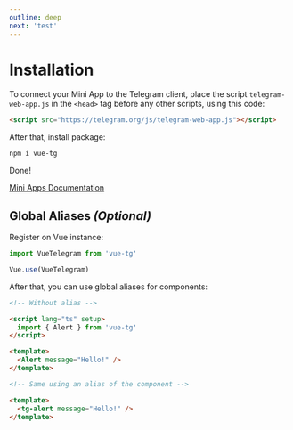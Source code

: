 ```yaml
---
outline: deep
next: 'test'
---
```


# Installation

To connect your Mini App to the Telegram client, place the script `telegram-web-app.js` in the `<head>` tag before any other scripts, using this code:

```html
<script src="https://telegram.org/js/telegram-web-app.js"></script>
```

After that, install package:

```bash
npm i vue-tg
```

Done!

[Mini Apps Documentation](/mini-apps)

## Global Aliases _(Optional)_

Register on Vue instance:

```ts
import VueTelegram from 'vue-tg'

Vue.use(VueTelegram)
```

After that, you can use global aliases for components:

```html
<!-- Without alias -->

<script lang="ts" setup>
  import { Alert } from 'vue-tg'
</script>

<template>
  <Alert message="Hello!" />
</template>

<!-- Same using an alias of the component -->

<template>
  <tg-alert message="Hello!" />
</template>
```

